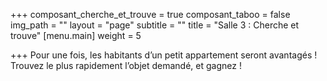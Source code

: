 +++
composant_cherche_et_trouve = true
composant_taboo = false
img_path = ""
layout = "page"
subtitle = ""
title = "Salle 3 : Cherche et trouve"
[menu.main]
weight = 5

+++
Pour une fois, les habitants d’un petit appartement seront avantagés ! Trouvez le plus rapidement l’objet demandé, et gagnez !